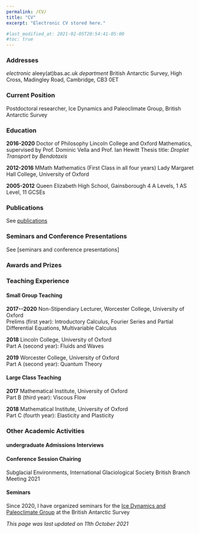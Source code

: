 ```yaml
---
permalink: /CV/
title: "CV"
excerpt: "Electronic CV stored here."

#last_modified_at: 2021-02-05T20:54:41-05:00
#toc: true
---
```


### Addresses
*electronic* aleey(at)bas.ac.uk
*department* British Antarctic Survey, High Cross, Madingley Road, Cambridge, CB3 0ET

### Current Position
Postdoctoral researcher, Ice Dynamics and Paleoclimate Group, British Antarctic Survey

### Education
**2016-2020**
Doctor of Philosophy
Lincoln College and Oxford Mathematics, supervised by Prof. Dominic Vella and Prof. Ian Hewitt
Thesis title: *Droplet Transport by Bendotaxis*

**2012-2016**
MMath Mathematics (First Class in all four years)
Lady Margaret Hall College, University of Oxford

**2005-2012**
Queen Elizabeth High School, Gainsborough
4 A Levels, 1 AS Level, 11 GCSEs

### Publications
See [publications](publications.md)

### Seminars and Conference Presentations
See [seminars and conference presentations]

### Awards and Prizes

### Teaching Experience
#### Small Group Teaching
**2017--2020**
Non-Stipendiary Lecturer, Worcester College, University of Oxford  
Prelims (first year): Introductory Calculus, Fourier Series and Partial Differential Equations, Multivariable Calculus

**2018**
Lincoln College, University of Oxford  
Part A (second year): Fluids and Waves

**2019**
Worcester College, University of Oxford  
Part A (second year): Quantum Theory

#### Large Class Teaching
**2017**
Mathematical Institute, University of Oxford  
Part B (third year): Viscous Flow

**2018**
Mathematical Institute, University of Oxford  
Part C (fourth year): Elasticity and Plasticity

### Other Academic Activities


#### undergraduate Admissions Interviews
#### Conference Session Chairing
Subglacial Environments, International Glaciological Society British Branch Meeting 2021

#### Seminars
Since 2020, I have organized seminars for the [Ice Dynamics and Paleoclimate Group](https://www.bas.ac.uk/team/science-teams/ice-and-past-climate/) at the British Antarctic Survey


*This page was last updated on 11th October 2021*
